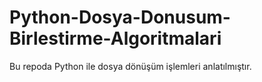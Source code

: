# Python-Dosya-Donusum-Birlestirme-Algoritmalari
Bu repoda Python ile dosya dönüşüm işlemleri anlatılmıştır.
